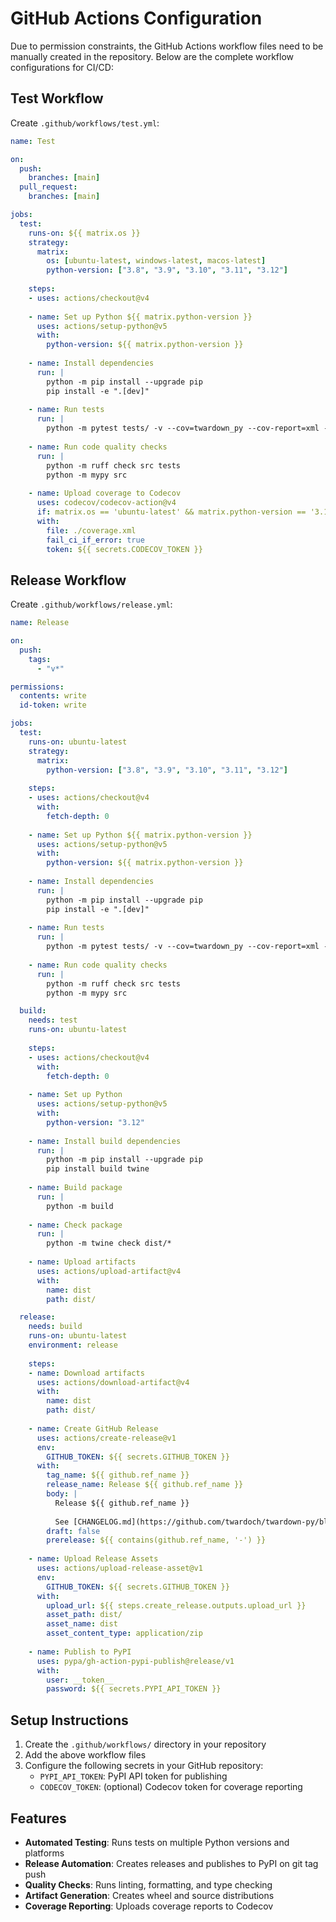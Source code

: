 # GitHub Actions Configuration

Due to permission constraints, the GitHub Actions workflow files need to be manually created in the repository. Below are the complete workflow configurations for CI/CD:

## Test Workflow

Create `.github/workflows/test.yml`:

```yaml
name: Test

on:
  push:
    branches: [main]
  pull_request:
    branches: [main]

jobs:
  test:
    runs-on: ${{ matrix.os }}
    strategy:
      matrix:
        os: [ubuntu-latest, windows-latest, macos-latest]
        python-version: ["3.8", "3.9", "3.10", "3.11", "3.12"]
    
    steps:
    - uses: actions/checkout@v4
    
    - name: Set up Python ${{ matrix.python-version }}
      uses: actions/setup-python@v5
      with:
        python-version: ${{ matrix.python-version }}
    
    - name: Install dependencies
      run: |
        python -m pip install --upgrade pip
        pip install -e ".[dev]"
    
    - name: Run tests
      run: |
        python -m pytest tests/ -v --cov=twardown_py --cov-report=xml --cov-report=term-missing
    
    - name: Run code quality checks
      run: |
        python -m ruff check src tests
        python -m mypy src
    
    - name: Upload coverage to Codecov
      uses: codecov/codecov-action@v4
      if: matrix.os == 'ubuntu-latest' && matrix.python-version == '3.12'
      with:
        file: ./coverage.xml
        fail_ci_if_error: true
        token: ${{ secrets.CODECOV_TOKEN }}
```

## Release Workflow

Create `.github/workflows/release.yml`:

```yaml
name: Release

on:
  push:
    tags:
      - "v*"

permissions:
  contents: write
  id-token: write

jobs:
  test:
    runs-on: ubuntu-latest
    strategy:
      matrix:
        python-version: ["3.8", "3.9", "3.10", "3.11", "3.12"]
    
    steps:
    - uses: actions/checkout@v4
      with:
        fetch-depth: 0
    
    - name: Set up Python ${{ matrix.python-version }}
      uses: actions/setup-python@v5
      with:
        python-version: ${{ matrix.python-version }}
    
    - name: Install dependencies
      run: |
        python -m pip install --upgrade pip
        pip install -e ".[dev]"
    
    - name: Run tests
      run: |
        python -m pytest tests/ -v --cov=twardown_py --cov-report=xml --cov-fail-under=90
    
    - name: Run code quality checks
      run: |
        python -m ruff check src tests
        python -m mypy src

  build:
    needs: test
    runs-on: ubuntu-latest
    
    steps:
    - uses: actions/checkout@v4
      with:
        fetch-depth: 0
    
    - name: Set up Python
      uses: actions/setup-python@v5
      with:
        python-version: "3.12"
    
    - name: Install build dependencies
      run: |
        python -m pip install --upgrade pip
        pip install build twine
    
    - name: Build package
      run: |
        python -m build
    
    - name: Check package
      run: |
        python -m twine check dist/*
    
    - name: Upload artifacts
      uses: actions/upload-artifact@v4
      with:
        name: dist
        path: dist/

  release:
    needs: build
    runs-on: ubuntu-latest
    environment: release
    
    steps:
    - name: Download artifacts
      uses: actions/download-artifact@v4
      with:
        name: dist
        path: dist/
    
    - name: Create GitHub Release
      uses: actions/create-release@v1
      env:
        GITHUB_TOKEN: ${{ secrets.GITHUB_TOKEN }}
      with:
        tag_name: ${{ github.ref_name }}
        release_name: Release ${{ github.ref_name }}
        body: |
          Release ${{ github.ref_name }}
          
          See [CHANGELOG.md](https://github.com/twardoch/twardown-py/blob/main/CHANGELOG.md) for details.
        draft: false
        prerelease: ${{ contains(github.ref_name, '-') }}
    
    - name: Upload Release Assets
      uses: actions/upload-release-asset@v1
      env:
        GITHUB_TOKEN: ${{ secrets.GITHUB_TOKEN }}
      with:
        upload_url: ${{ steps.create_release.outputs.upload_url }}
        asset_path: dist/
        asset_name: dist
        asset_content_type: application/zip
    
    - name: Publish to PyPI
      uses: pypa/gh-action-pypi-publish@release/v1
      with:
        user: __token__
        password: ${{ secrets.PYPI_API_TOKEN }}
```

## Setup Instructions

1. Create the `.github/workflows/` directory in your repository
2. Add the above workflow files
3. Configure the following secrets in your GitHub repository:
   - `PYPI_API_TOKEN`: PyPI API token for publishing
   - `CODECOV_TOKEN`: (optional) Codecov token for coverage reporting

## Features

- **Automated Testing**: Runs tests on multiple Python versions and platforms
- **Release Automation**: Creates releases and publishes to PyPI on git tag push
- **Quality Checks**: Runs linting, formatting, and type checking
- **Artifact Generation**: Creates wheel and source distributions
- **Coverage Reporting**: Uploads coverage reports to Codecov